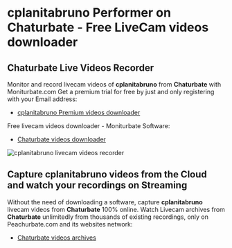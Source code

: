 # cplanitabruno Performer on Chaturbate - Free LiveCam videos downloader

## Chaturbate Live Videos Recorder

Monitor and record livecam videos of **cplanitabruno** from **Chaturbate** with Moniturbate.com
Get a premium trial for free by just and only registering with your Email address:
* [cplanitabruno Premium videos downloader](https://moniturbate.com/request-demo-licence-key.html)

Free livecam videos downloader - Moniturbate Software:
* [Chaturbate videos downloader](https://moniturbate.com/moniturbate-download-software.html)

![cplanitabruno livecam videos recorder](https://peachurnet.com/templates/moniturbate-software.png)


## Capture cplanitabruno videos from the Cloud and watch your recordings on Streaming

Without the need of downloading a software, capture **cplanitabruno** livecam videos from **Chaturbate** 100% online.
Watch Livecam archives from **Chaturbate** unlimitedly from thousands of existing recordings, only on Peachurbate.com and its websites network:
* [Chaturbate videos archives](https://peachurnet.com/)